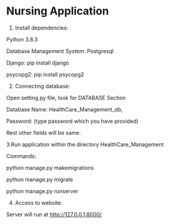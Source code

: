 # Nursing Application

1. Install dependencies:

Python 3.8.3

Database Management System: Postgresql

Django: pip install django

psycopg2: pip install psycopg2

2. Connecting database:

Open setting.py file, look for DATABASE Section

Database Name: HealthCare_Management_db,

Password: (type password which you have provided)

Rest other fields will be same.
 
3.Run application within the directory HealthCare_Management

Commands:

python manage.py makemigrations

python manage.py migrate

python manage.py runserver
 
4. Access to website: 

Server will run at http://127.0.0.1:8000/

